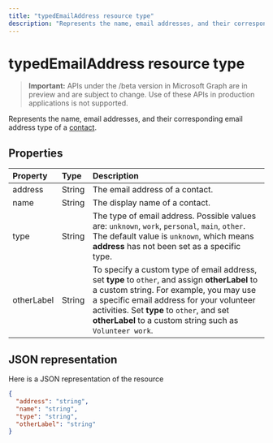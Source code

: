 ---title: "typedEmailAddress resource type"description: "Represents the name, email addresses, and their corresponding email address type of a contact."---# typedEmailAddress resource type

> **Important:** APIs under the /beta version in Microsoft Graph are in preview and are subject to change. Use of these APIs in production applications is not supported.

Represents the name, email addresses, and their corresponding email address type of a [contact](contact.md).

## Properties
| Property	   | Type	|Description|
|:---------------|:--------|:----------|
|address|String|The email address of a contact.|
|name|String|The display name of a contact.|
|type |String |The type of email address. Possible values are: `unknown`, `work`, `personal`, `main`, `other`. The default value is `unknown`, which means **address** has not been set as a specific type. |
|otherLabel |String  |To specify a custom type of email address, set **type** to `other`, and assign **otherLabel** to a custom string. For example, you may use a specific email address for your volunteer activities. Set **type** to `other`, and set **otherLabel** to a custom string such as `Volunteer work`. |

## JSON representation

Here is a JSON representation of the resource

<!-- {
  "blockType": "resource",
  "optionalProperties": [

  ],
  "@odata.type": "microsoft.graph.typedEmailAddress"
}-->

```json
{
  "address": "string",
  "name": "string",
  "type": "string",
  "otherLabel": "string"
}

```

<!-- uuid: 8fcb5dbc-d5aa-4681-8e31-b001d5168d79
2015-10-25 14:57:30 UTC -->
<!-- {
  "type": "#page.annotation",
  "description": "emailAddress resource",
  "keywords": "",
  "section": "documentation",
  "tocPath": ""
}-->
